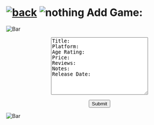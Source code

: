 # [![back](https://cdn.discordapp.com/emojis/887168885747511396?size=32)](https://dxrpy.github.io/Dxrpys-Garbage-Website/) ![nothing](https://user-images.githubusercontent.com/64295233/134528980-3d398c71-0db3-4b63-8ea0-e537a35f251f.png) Add Game:

![`Bar`](https://cdn.discordapp.com/attachments/584355797366997002/889006586406772746/4M7IWwP.png)

<p align=center>
  <textarea name="BallsBox" cols="30" rows="10">
Title: 
Platform: 
Age Rating: 
Price: 
Reviews: 
Notes: 
Release Date: 
  </textarea>
</p>

<div style="text-align:center"> 
  <form action="https://dxrpy.github.io/Dxrpys-Garbage-Website/gamestore/confirm" method="get">
    <input type="submit" value="Submit">
  </form> 
</div>

![`Bar`](https://cdn.discordapp.com/attachments/584355797366997002/889006586406772746/4M7IWwP.png)
